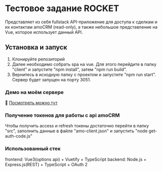 # Тестовое задание ROCKET
Представляет из себя fullstack API-приложение для доступа к сделкам и их контактам amoCRM (read-only), а также небольшое представление на Vue, которое использует данный API.

## Установка и запуск
1) Клонируйте репозиторий
2) Далее необходимо собрать spa на vue. Для этого перейдите в папку "client" и запустите "npm install", затем "npm run build".
3) Вернитесь в исходную папку с проектом и запустите "npm run start". Сервер будет запущен на порту 3051.

### Демо на моём сервере
🚀 [Посмотреть можно тут](http://85.193.80.63:3051)   

### Получение токенов для работы с api amoCRM
Чтобы получить access и refresh токены достаточно перейти в папку "src",  заполнить данные в файле "amo-client.json" и запустить "node get-auth-code.js"
### Использованный стек
frontend: Vue3(options api) + Vuetify + TypeScript
backend: Node.js + Express.js(REST) + TypeScript + OAuth 2
